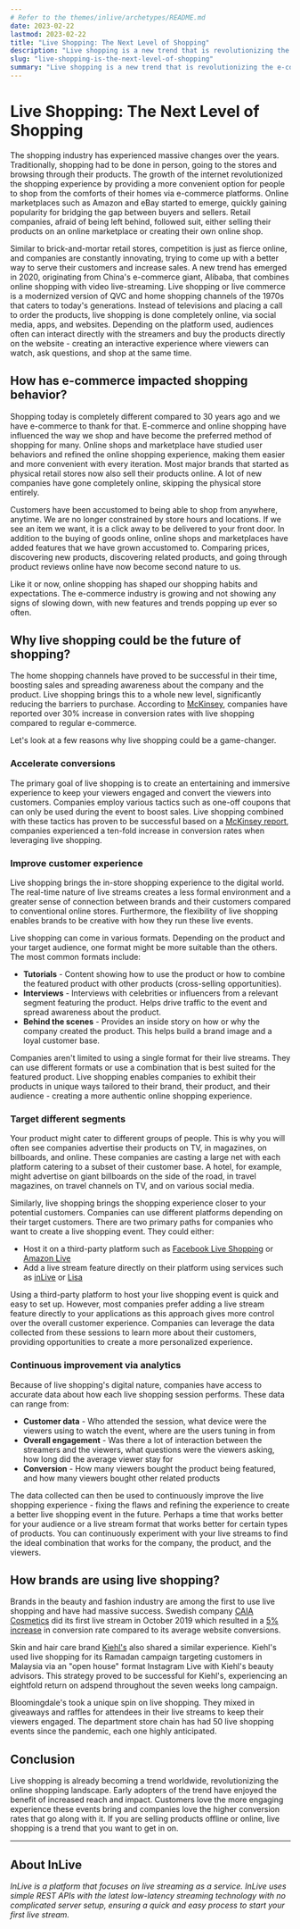 ```yaml
---
# Refer to the themes/inlive/archetypes/README.md
date: 2023-02-22
lastmod: 2023-02-22
title: "Live Shopping: The Next Level of Shopping"
description: "Live shopping is a new trend that is revolutionizing the e-commerce space. It combines online shopping with live streaming to create a more engaging customer experience."
slug: "live-shopping-is-the-next-level-of-shopping"
summary: "Live shopping is a new trend that is revolutionizing the e-commerce space. It combines online shopping with live streaming to create a more engaging customer experience."
---
```


# Live Shopping: The Next Level of Shopping

The shopping industry has experienced massive changes over the years. Traditionally, shopping had to be done in person, going to the stores and browsing through their products. The growth of the internet revolutionized the shopping experience by providing a more convenient option for people to shop from the comforts of their homes via e-commerce platforms. Online marketplaces such as Amazon and eBay started to emerge, quickly gaining popularity for bridging the gap between buyers and sellers. Retail companies, afraid of being left behind, followed suit, either selling their products on an online marketplace or creating their own online shop.

Similar to brick-and-mortar retail stores, competition is just as fierce online, and companies are constantly innovating, trying to come up with a better way to serve their customers and increase sales. A new trend has emerged in 2020, originating from China's e-commerce giant, Alibaba, that combines online shopping with video live-streaming. Live shopping or live commerce is a modernized version of QVC and home shopping channels of the 1970s that caters to today's generations. Instead of televisions and placing a call to order the products, live shopping is done completely online, via social media, apps, and websites. Depending on the platform used, audiences often can interact directly with the streamers and buy the products directly on the website - creating an interactive experience where viewers can watch, ask questions, and shop at the same time.

## How has e-commerce impacted shopping behavior?

Shopping today is completely different compared to 30 years ago and we have e-commerce to thank for that. E-commerce and online shopping have influenced the way we shop and have become the preferred method of shopping for many. Online shops and marketplace have studied user behaviors and refined the online shopping experience, making them easier and more convenient with every iteration. Most major brands that started as physical retail stores now also sell their products online. A lot of new companies have gone completely online, skipping the physical store entirely.

Customers have been accustomed to being able to shop from anywhere, anytime. We are no longer constrained by store hours and locations. If we see an item we want, it is a click away to be delivered to your front door. In addition to the buying of goods online, online shops and marketplaces have added features that we have grown accustomed to. Comparing prices, discovering new products, discovering related products, and going through product reviews online have now become second nature to us.

Like it or now, online shopping has shaped our shopping habits and expectations. The e-commerce industry is growing and not showing any signs of slowing down, with new features and trends popping up ever so often.

## Why live shopping could be the future of shopping?

The home shopping channels have proved to be successful in their time, boosting sales and spreading awareness about the company and the product. Live shopping brings this to a whole new level, significantly reducing the barriers to purchase. According to <a href="https://www.mckinsey.com/business-functions/mckinsey-digital/our-insights/its-showtime-how-live-commerce-is-transforming-the-shopping-experience" target="_blank" rel="noreferrer">McKinsey</a>, companies have reported over 30% increase in conversion rates with live shopping compared to regular e-commerce.

Let's look at a few reasons why live shopping could be a game-changer.

### Accelerate conversions

The primary goal of live shopping is to create an entertaining and immersive experience to keep your viewers engaged and convert the viewers into customers. Companies employ various tactics such as one-off coupons that can only be used during the event to boost sales. Live shopping combined with these tactics has proven to be successful based on a <a href="https://www.mckinsey.com/business-functions/mckinsey-digital/our-insights/its-showtime-how-live-commerce-is-transforming-the-shopping-experience" target="_blank" rel="noreferrer">McKinsey report</a>, companies experienced a ten-fold increase in conversion rates when leveraging live shopping.

### Improve customer experience

Live shopping brings the in-store shopping experience to the digital world. The real-time nature of live streams creates a less formal environment and a greater sense of connection between brands and their customers compared to conventional online stores. Furthermore, the flexibility of live shopping enables brands to be creative with how they run these live events.

Live shopping can come in various formats. Depending on the product and your target audience, one format might be more suitable than the others. The most common formats include:

- **Tutorials** - Content showing how to use the product or how to combine the featured product with other products (cross-selling opportunities).
- **Interviews** - Interviews with celebrities or influencers from a relevant segment featuring the product. Helps drive traffic to the event and spread awareness about the product.
- **Behind the scenes** - Provides an inside story on how or why the company created the product. This helps build a brand image and a loyal customer base.

Companies aren't limited to using a single format for their live streams. They can use different formats or use a combination that is best suited for the featured product. Live shopping enables companies to exhibit their products in unique ways tailored to their brand, their product, and their audience - creating a more authentic online shopping experience.

### Target different segments

Your product might cater to different groups of people. This is why you will often see companies advertise their products on TV, in magazines, on billboards, and online. These companies are casting a large net with each platform catering to a subset of their customer base. A hotel, for example, might advertise on giant billboards on the side of the road, in travel magazines, on travel channels on TV, and on various social media.

Similarly, live shopping brings the shopping experience closer to your potential customers. Companies can use different platforms depending on their target customers. There are two primary paths for companies who want to create a live shopping event. They could either:

- Host it on a third-party platform such as <a href="https://www.facebook.com/business/tools/live-shopping" target="_blank" rel="noreferrer">Facebook Live Shopping</a> or <a href="https://www.amazon.com/live" target="_blank" rel="noreferrer">Amazon Live</a>
- Add a live stream feature directly on their platform using services such as <a href="https://inlive.app" target="_blank">inLive</a> or <a href="https://www.hello-lisa.com" target="_blank" rel="noreferrer">Lisa</a>

Using a third-party platform to host your live shopping event is quick and easy to set up. However, most companies prefer adding a live stream feature directly to your applications as this approach gives more control over the overall customer experience. Companies can leverage the data collected from these sessions to learn more about their customers, providing opportunities to create a more personalized experience.

### Continuous improvement via analytics

Because of live shopping's digital nature, companies have access to accurate data about how each live shopping session performs. These data can range from:

- **Customer data** - Who attended the session, what device were the viewers using to watch the event, where are the users tuning in from
- **Overall engagement** - Was there a lot of interaction between the streamers and the viewers, what questions were the viewers asking, how long did the average viewer stay for
- **Conversion** - How many viewers bought the product being featured, and how many viewers bought other related products

The data collected can then be used to continuously improve the live shopping experience - fixing the flaws and refining the experience to create a better live shopping event in the future. Perhaps a time that works better for your audience or a live stream format that works better for certain types of products. You can continuously experiment with your live streams to find the ideal combination that works for the company, the product, and the viewers.

## How brands are using live shopping?

Brands in the beauty and fashion industry are among the first to use live shopping and have had massive success. Swedish company <a href="https://caiacosmetics.com/" target="_blank" rel="noreferrer">CAIA Cosmetics</a> did its first live stream in October 2019 which resulted in a <a href="https://sleeknote.com/blog/what-is-a-good-conversion-rate" target="_blank" rel="noreferrer">5% increase</a> in conversion rate compared to its average website conversions.

Skin and hair care brand <a href="https://www.kiehls.com" target="_blank" rel="noreferrer">Kiehl's</a> also shared a similar experience. Kiehl's used live shopping for its Ramadan campaign targeting customers in Malaysia via an "open house" format Instagram Live with Kiehl's beauty advisors. This strategy proved to be successful for Kiehl's, experiencing an eightfold return on adspend throughout the seven weeks long campaign.

Bloomingdale's took a unique spin on live shopping. They mixed in giveaways and raffles for attendees in their live streams to keep their viewers engaged. The department store chain has had 50 live shopping events since the pandemic, each one highly anticipated.

## Conclusion

Live shopping is already becoming a trend worldwide, revolutionizing the online shopping landscape. Early adopters of the trend have enjoyed the benefit of increased reach and impact. Customers love the more engaging experience these events bring and companies love the higher conversion rates that go along with it. If you are selling products offline or online, live shopping is a trend that you want to get in on.

---

## About InLive

*InLive is a platform that focuses on live streaming as a service. InLive uses simple REST APIs with the latest low-latency streaming technology with no complicated server setup, ensuring a quick and easy process to start your first live stream.*
